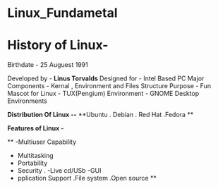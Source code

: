 # Linux_Fundametal


# **History of Linux-**

Birthdate - 25 Auguest 1991

Developed by - **Linus Torvalds**
Designed for - Intel Based PC
Major Components -   Kernal , Environment and Files Structure
Purpose - Fun 
Mascot for Linux  - TUX(Pengium)
Environment - GNOME Desktop Environments

**Distribution Of Linux --**
      **Ubuntu . Debian . Red Hat .Fedora **

**Features of Linux -**

** -Multiuser Capability 
 - Multitasking 
-  Portability
-  Security .
-Live cd/USb 
  -GUI
  - pplication Support
 .File system 
 .Open source
**


